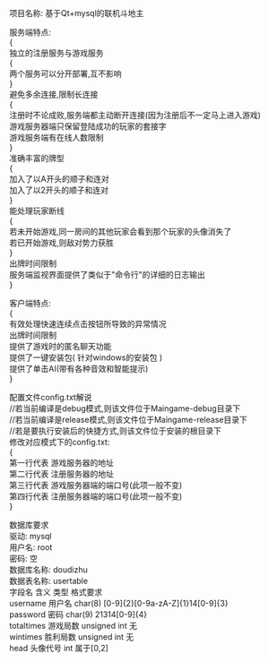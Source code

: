 项目名称: 基于Qt+mysql的联机斗地主  
  
服务端特点:  
{  
    独立的注册服务与游戏服务  
    {  
       两个服务可以分开部署,互不影响  
    }  
    避免多余连接,限制长连接  
    {  
       注册时不论成败,服务端都主动断开连接(因为注册后不一定马上进入游戏)  
       游戏服务器端只保留登陆成功的玩家的套接字  
       游戏服务端有在线人数限制  
    }  
    准确丰富的牌型  
    {  
       加入了以A开头的顺子和连对  
       加入了以2开头的顺子和连对  
    }  
    能处理玩家断线  
    {  
       若未开始游戏,同一房间的其他玩家会看到那个玩家的头像消失了  
       若已开始游戏,则敌对势力获胜  
    }  
    出牌时间限制  
    服务端监视界面提供了类似于"命令行"的详细的日志输出  
}  
  
  
客户端特点:  
{  
    有效处理快速连续点击按钮所导致的异常情况  
    出牌时间限制  
    提供了游戏时的匿名聊天功能  
    提供了一键安装包( 针对windows的安装包 )  
    提供了单击AI(带有各种音效和智能提示)  
}  
  
  
配置文件config.txt解说  
//若当前编译是debug模式,则该文件位于Maingame-debug目录下  
//若当前编译是release模式,则该文件位于Maingame-release目录下  
//若是要执行安装后的快捷方式,则该文件位于安装的根目录下  
修改对应模式下的config.txt:  
{  
    第一行代表 游戏服务器的地址  
    第二行代表 注册服务器的地址  
    第三行代表 游戏服务器端的端口号(此项一般不变)  
    第四行代表 注册服务器端的端口号(此项一般不变)  
}  
  
  
数据库要求  
驱动: mysql  
用户名: root  
密码: 空  
数据库名称: doudizhu  
数据表名称: usertable  
字段名        含义        类型            格式要求  
username      用户名      char(8)         [0-9]{2}[0-9a-zA-Z]{1}14[0-9]{3}  
password      密码        char(9)         21314[0-9]{4}  
totaltimes    游戏局数    unsigned int    无  
wintimes      胜利局数    unsigned int    无  
head          头像代号    int             属于[0,2]  
